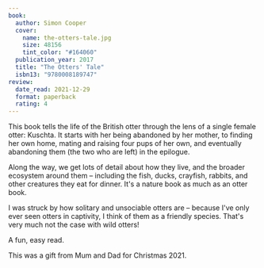 ```yaml
---
book:
  author: Simon Cooper
  cover:
    name: the-otters-tale.jpg
    size: 48156
    tint_color: "#164060"
  publication_year: 2017
  title: "The Otters' Tale"
  isbn13: "9780008189747"
review:
  date_read: 2021-12-29
  format: paperback
  rating: 4
---
```


This book tells the life of the British otter through the lens of a single female otter: Kuschta.
It starts with her being abandoned by her mother, to finding her own home, mating and raising four pups of her own, and eventually abandoning them (the two who are left) in the epilogue.

Along the way, we get lots of detail about how they live, and the broader ecosystem around them – including the fish, ducks, crayfish, rabbits, and other creatures they eat for dinner.
It's a nature book as much as an otter book.

I was struck by how solitary and unsociable otters are – because I've only ever seen otters in captivity, I think of them as a friendly species.
That's very much not the case with wild otters!

A fun, easy read.

This was a gift from Mum and Dad for Christmas 2021.
